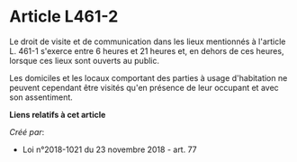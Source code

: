 # Article L461-2

Le droit de visite et de communication dans les lieux mentionnés à l'article L. 461-1 s'exerce entre 6 heures et 21 heures
et, en dehors de ces heures, lorsque ces lieux sont ouverts au public.

Les domiciles et les locaux comportant des parties à usage d'habitation ne peuvent cependant être visités qu'en présence de
leur occupant et avec son assentiment.

**Liens relatifs à cet article**

_Créé par_:

  - Loi n°2018-1021 du 23 novembre 2018 - art. 77

